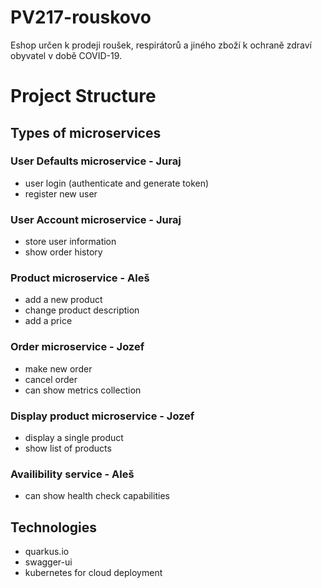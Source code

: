 # PV217-rouskovo
Eshop určen k prodeji roušek, respirátorů a jiného zboží k ochraně zdraví obyvatel v době COVID-19.

# Project Structure
## Types of microservices
### User Defaults microservice - Juraj
* user login (authenticate and generate token)
* register new user
### User Account microservice - Juraj
* store user information
* show order history
### Product microservice - Aleš
* add a new product
* change product description
* add a price
### Order microservice - Jozef
* make new order
* cancel order
* can show metrics collection
### Display product microservice - Jozef
* display a single product 
* show list of products
### Availibility service - Aleš
* can show health check capabilities

## Technologies

* quarkus.io
* swagger-ui
* kubernetes for cloud deployment
